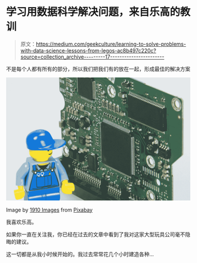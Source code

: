 # 学习用数据科学解决问题，来自乐高的教训

> 原文：<https://medium.com/geekculture/learning-to-solve-problems-with-data-science-lessons-from-legos-ac8b497c220c?source=collection_archive---------17----------------------->

不是每个人都有所有的部分，所以我们把我们有的放在一起，形成最佳的解决方案

![](img/ebd26cf9c36a0dca6f5df6901c7bf6da.png)

Image by [1910 Images](https://pixabay.com/photos/electrician-lego-repair-handyman-499799/) from [Pixabay](https://pixabay.com/?utm_source=link-attribution&utm_medium=referral&utm_campaign=image&utm_content=4914536)

我喜欢乐高。

如果你一直在关注我，你已经在过去的文章中看到了我对这家大型玩具公司毫不隐晦的建议。

这一切都是从我小时候开始的。我过去常常花几个小时建造各种…